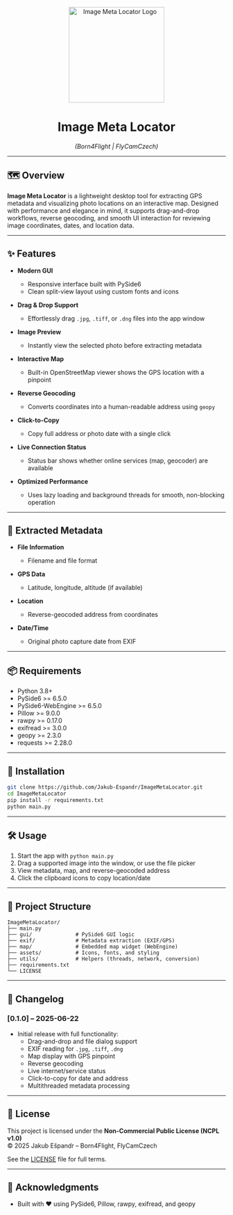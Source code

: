 <p align="center">
  <a href="https://i.ibb.co/c0GTpZF/icon.png">
    <img src="https://i.ibb.co/c0GTpZF/icon.png" alt="Image Meta Locator Logo" width="220"/>
  </a>
</p>

<h1 align="center">Image Meta Locator</h1>
<p align="center"><em>(Born4Flight | FlyCamCzech)</em></p>

---

## 🗺️ Overview

**Image Meta Locator** is a lightweight desktop tool for extracting GPS metadata and visualizing photo locations on an interactive map. Designed with performance and elegance in mind, it supports drag-and-drop workflows, reverse geocoding, and smooth UI interaction for reviewing image coordinates, dates, and location data.

---

## ✨ Features

- **Modern GUI**  
  - Responsive interface built with PySide6  
  - Clean split-view layout using custom fonts and icons

- **Drag & Drop Support**  
  - Effortlessly drag `.jpg`, `.tiff`, or `.dng` files into the app window

- **Image Preview**  
  - Instantly view the selected photo before extracting metadata

- **Interactive Map**  
  - Built-in OpenStreetMap viewer shows the GPS location with a pinpoint

- **Reverse Geocoding**  
  - Converts coordinates into a human-readable address using `geopy`

- **Click-to-Copy**  
  - Copy full address or photo date with a single click

- **Live Connection Status**  
  - Status bar shows whether online services (map, geocoder) are available

- **Optimized Performance**  
  - Uses lazy loading and background threads for smooth, non-blocking operation

---

## 🧭 Extracted Metadata

- **File Information**  
  - Filename and file format

- **GPS Data**  
  - Latitude, longitude, altitude (if available)

- **Location**  
  - Reverse-geocoded address from coordinates

- **Date/Time**  
  - Original photo capture date from EXIF

---

## 📦 Requirements

- Python 3.8+
- PySide6 >= 6.5.0  
- PySide6-WebEngine >= 6.5.0  
- Pillow >= 9.0.0  
- rawpy >= 0.17.0  
- exifread >= 3.0.0  
- geopy >= 2.3.0  
- requests >= 2.28.0  

---

## 🚀 Installation

```bash
git clone https://github.com/Jakub-Espandr/ImageMetaLocator.git
cd ImageMetaLocator
pip install -r requirements.txt
python main.py
```

---

## 🛠️ Usage

1. Start the app with `python main.py`
2. Drag a supported image into the window, or use the file picker
3. View metadata, map, and reverse-geocoded address
4. Click the clipboard icons to copy location/date

---

## 📁 Project Structure

```
ImageMetaLocator/
├── main.py
├── gui/              # PySide6 GUI logic
├── exif/             # Metadata extraction (EXIF/GPS)
├── map/              # Embedded map widget (WebEngine)
├── assets/           # Icons, fonts, and styling
├── utils/            # Helpers (threads, network, conversion)
├── requirements.txt
└── LICENSE
```

---

## 📌 Changelog

### [0.1.0] – 2025-06-22

- Initial release with full functionality:
  - Drag-and-drop and file dialog support
  - EXIF reading for `.jpg`, `.tiff`, `.dng`
  - Map display with GPS pinpoint
  - Reverse geocoding
  - Live internet/service status
  - Click-to-copy for date and address
  - Multithreaded metadata processing

---

## 🔐 License

This project is licensed under the **Non-Commercial Public License (NCPL v1.0)**  
© 2025 Jakub Ešpandr – Born4Flight, FlyCamCzech

See the [LICENSE](https://github.com/Jakub-Espandr/ImageMetaLocator/raw/main/LICENSE) file for full terms.

---

## 🙏 Acknowledgments

- Built with ❤️ using PySide6, Pillow, rawpy, exifread, and geopy